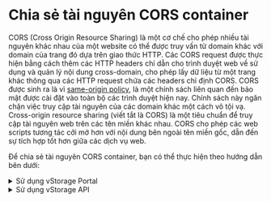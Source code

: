 # Chia sẻ tài nguyên CORS container

CORS (Cross Origin Resource Sharing) là một cơ chế cho phép nhiều tài nguyên khác nhau của một website có thể được truy vấn từ domain khác với domain của trang đó dựa trên giao thức HTTP. Các CORS request được thực hiện bằng cách thêm các HTTP headers chỉ dẫn cho trình duyệt web về sử dụng và quản lý nội dung cross-domain, cho phép lấy dữ liệu từ một trang khác thông qua các HTTP request chứa các headers chỉ định CORS. CORS được sinh ra là vì [same-origin policy](https://www.w3.org/Security/wiki/Same\_Origin\_Policy), là một chính sách liên quan đến bảo mật được cài đặt vào toàn bộ các trình duyệt hiện nay. Chính sách này ngăn chặn việc truy cập tài nguyên của các domain khác một cách vô tội vạ. Cross-origin resource sharing (viết tắt là CORS) là một tiêu chuẩn để truy cập tài nguyên web trên các tên miền khác nhau. CORS cho phép các web scripts tương tác cởi mở hơn với nội dung bên ngoài tên miền gốc, dẫn đến sự tích hợp tốt hơn giữa các dịch vụ web.

Để chia sẻ tài nguyên CORS container, bạn có thể thực hiện theo hướng dẫn bên dưới:&#x20;



<details>

<summary> Sử dụng vStorage Portal</summary>

1\. Đăng nhập vào [https://vstorage.console.vngcloud.vn](https://vstorage.console.vngcloud.vn/storage/list).

2\. Chọn **project** và chọn **container** bạn muốn chia sẻ tài nguyên CORS.

3\. Chọn ![](https://docs.vngcloud.vn/download/thumbnails/49648515/image2023-3-6\_10-29-22.png?version=1\&modificationDate=1678073363000\&api=v2)hoặc chọn biểu tượng ![](https://docs.vngcloud.vn/download/thumbnails/49648515/image2023-2-6\_10-20-54.png?version=1\&modificationDate=1675655214000\&api=v2)tại **container** bạn muốn thực hiện sử dụng tính năng chia sẻ tài nguyên CORS và chọn ![](https://docs.vngcloud.vn/download/thumbnails/49648515/image2023-3-6\_10-30-1.png?version=1\&modificationDate=1678073403000\&api=v2).

4\. Màn hình **Thiết lập CORS** được hiển thị. Chọn Header và Value tương ứng cho Header đó. Chọn **Cập nhật**.

CORS chỉ cho thiết lập theo domain xác định ví dụ [https://abc.com.vn](https://abc.com.vn/). Do đó bạn cần nhập Value là giá trị domain xác định này.

<img src="../../../../.gitbook/assets/Chia_se_tai_nguyen_CORS.gif" alt="" data-size="original">

</details>



<details>

<summary>Sử dụng vStorage API</summary>

Ngoài cổng giao diện quản lý truyền thống, chúng tôi cũng cung cấp API cho phép bạn tích hợp với các ứng dụng, công cụ phía người dùng của bạn với vStorage để lưu trữ dữ liệu.

Để chia sẻ tài nguyên CORS container qua vStorage API, hãy xem [API Developers](https://docs.vngcloud.vn/display/VV/API+Developers).

</details>


